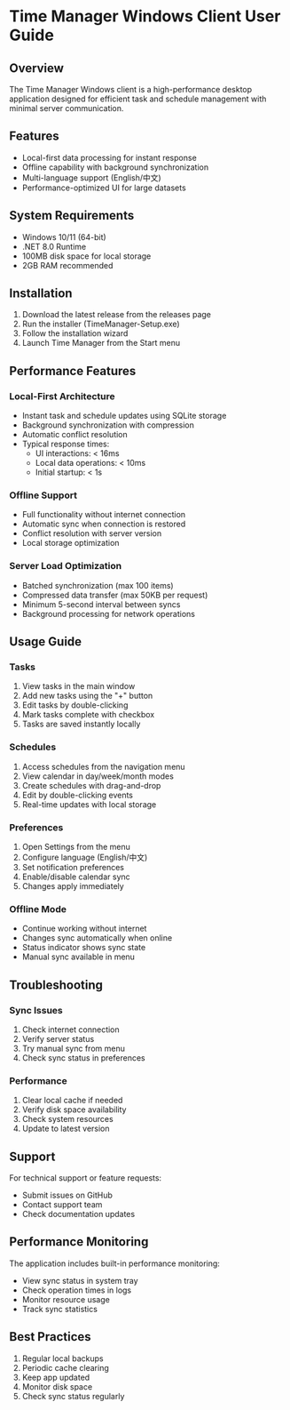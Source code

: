 # Time Manager Windows Client User Guide

## Overview
The Time Manager Windows client is a high-performance desktop application designed for efficient task and schedule management with minimal server communication.

## Features
- Local-first data processing for instant response
- Offline capability with background synchronization
- Multi-language support (English/中文)
- Performance-optimized UI for large datasets

## System Requirements
- Windows 10/11 (64-bit)
- .NET 8.0 Runtime
- 100MB disk space for local storage
- 2GB RAM recommended

## Installation
1. Download the latest release from the releases page
2. Run the installer (TimeManager-Setup.exe)
3. Follow the installation wizard
4. Launch Time Manager from the Start menu

## Performance Features

### Local-First Architecture
- Instant task and schedule updates using SQLite storage
- Background synchronization with compression
- Automatic conflict resolution
- Typical response times:
  - UI interactions: < 16ms
  - Local data operations: < 10ms
  - Initial startup: < 1s

### Offline Support
- Full functionality without internet connection
- Automatic sync when connection is restored
- Conflict resolution with server version
- Local storage optimization

### Server Load Optimization
- Batched synchronization (max 100 items)
- Compressed data transfer (max 50KB per request)
- Minimum 5-second interval between syncs
- Background processing for network operations

## Usage Guide

### Tasks
1. View tasks in the main window
2. Add new tasks using the "+" button
3. Edit tasks by double-clicking
4. Mark tasks complete with checkbox
5. Tasks are saved instantly locally

### Schedules
1. Access schedules from the navigation menu
2. View calendar in day/week/month modes
3. Create schedules with drag-and-drop
4. Edit by double-clicking events
5. Real-time updates with local storage

### Preferences
1. Open Settings from the menu
2. Configure language (English/中文)
3. Set notification preferences
4. Enable/disable calendar sync
5. Changes apply immediately

### Offline Mode
- Continue working without internet
- Changes sync automatically when online
- Status indicator shows sync state
- Manual sync available in menu

## Troubleshooting

### Sync Issues
1. Check internet connection
2. Verify server status
3. Try manual sync from menu
4. Check sync status in preferences

### Performance
1. Clear local cache if needed
2. Verify disk space availability
3. Check system resources
4. Update to latest version

## Support
For technical support or feature requests:
- Submit issues on GitHub
- Contact support team
- Check documentation updates

## Performance Monitoring
The application includes built-in performance monitoring:
- View sync status in system tray
- Check operation times in logs
- Monitor resource usage
- Track sync statistics

## Best Practices
1. Regular local backups
2. Periodic cache clearing
3. Keep app updated
4. Monitor disk space
5. Check sync status regularly
